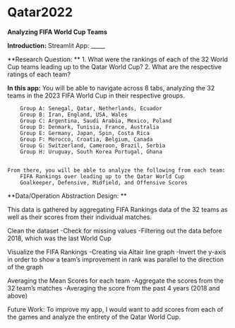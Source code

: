 # Qatar2022
******Analyzing FIFA World Cup Teams******

**Introduction:**
Streamlit App: _____

**Research Question: **
	1. What were the rankings of each of the 32 World Cup teams leading up to the Qatar World Cup?
	2. What are the respective ratings of each team? 

**In this app:**
You will be able to navigate across 8 tabs, analyzing the 32 teams in the 2023 FIFA World Cup in their respective groups.
	
		Group A: Senegal, Qatar, Netherlands, Ecuador
		Group B: Iran, England, USA, Wales
		Group C: Argentina, Saudi Arabia, Mexico, Poland
		Group D: Denmark, Tunisia, France, Australia
		Group E: Germany, Japan, Spin, Costa Rica
		Group F: Morocco, Croatia, Belgium, Canada
		Group G: Switzerland, Cameroon, Brazil, Serbia
		Group H: Uruguay, South Korea Portugal, Ghana


	From there, you will be able to analyze the following from each team:
		FIFA Rankings over leading up to the Qatar World Cup
		Goalkeeper, Defensive, Midfield, and Offensive Scores

**Data/Operation Abstraction Design: **

This data is gathered by aggregating FIFA Rankings data of the 32 teams as well as their scores from their individual matches.

Clean the dataset
	-Check for missing values
	-Filtering out the data before 2018, which was the last World Cup

Visualize the FIFA Rankings
	-Creating via Altair line graph
	-Invert the y-axis in order to show a team’s improvement in rank was 		parallel to the direction of the graph

Averaging the Mean Scores for each team 
	-Aggregate the scores from the 32 team’s matches
	-Averaging the score from the past 4 years (2018 and above)

Future Work: 
To improve my app, I would want to add scores from each of the games and analyze the entirety of the Qatar World Cup.
